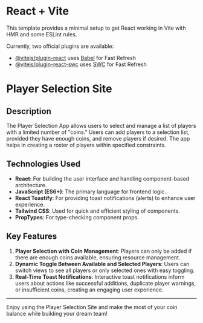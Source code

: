 # React + Vite

This template provides a minimal setup to get React working in Vite with HMR and some ESLint rules.

Currently, two official plugins are available:

- [@vitejs/plugin-react](https://github.com/vitejs/vite-plugin-react/blob/main/packages/plugin-react/README.md) uses [Babel](https://babeljs.io/) for Fast Refresh
- [@vitejs/plugin-react-swc](https://github.com/vitejs/vite-plugin-react-swc) uses [SWC](https://swc.rs/) for Fast Refresh
# Player Selection Site

## Description
The Player Selection App allows users to select and manage a list of players with a limited number of "coins." Users can add players to a selection list, provided they have enough coins, and remove players if desired. The app helps in creating a roster of players within specified constraints.

## Technologies Used
- **React**: For building the user interface and handling component-based architecture.
- **JavaScript (ES6+)**: The primary language for frontend logic.
- **React Toastify**: For providing toast notifications (alerts) to enhance user experience.
- **Tailwind CSS**: Used for quick and efficient styling of components.
- **PropTypes**: For type-checking component props.

## Key Features
1. **Player Selection with Coin Management**: Players can only be added if there are enough coins available, ensuring resource management.
2. **Dynamic Toggle Between Available and Selected Players**: Users can switch views to see all players or only selected ones with easy toggling.
3. **Real-Time Toast Notifications**: Interactive toast notifications inform users about actions like successful additions, duplicate player warnings, or insufficient coins, creating an engaging user experience.

---

Enjoy using the Player Selection Site and make the most of your coin balance while building your dream team!
